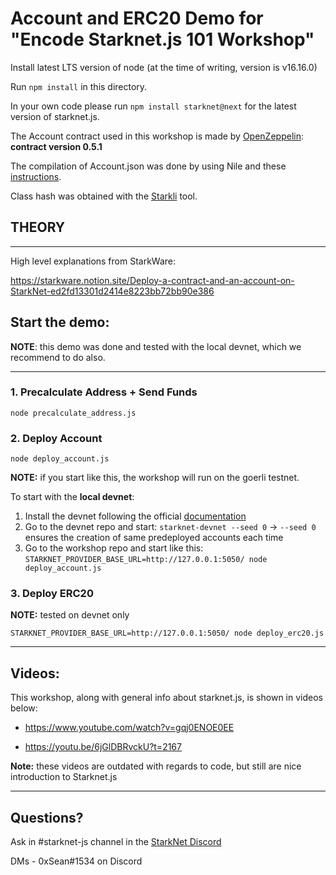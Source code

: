 # Account and ERC20 Demo for "Encode Starknet.js 101 Workshop"

Install latest LTS version of node (at the time of writing, version is v16.16.0) 

Run `npm install` in this directory.

In your own code please run `npm install starknet@next` for the latest version of starknet.js.

The Account contract used in this workshop is made by [OpenZeppelin](https://github.com/OpenZeppelin/cairo-contracts): **contract version 0.5.1**

The compilation of Account.json was done by using Nile and these [instructions](https://github.com/OpenZeppelin/cairo-contracts#first-time).

Class hash was obtained with the [Starkli](https://github.com/xJonathanLEI/starkli) tool.


## THEORY

---

High level explanations from StarkWare:

https://starkware.notion.site/Deploy-a-contract-and-an-account-on-StarkNet-ed2fd13301d2414e8223bb72bb90e386

## Start the demo:

**NOTE**: this demo was done and tested with the local devnet, which we recommend to do also.

---

### 1. Precalculate Address + Send Funds

`node precalculate_address.js`

### 2. Deploy Account

`node deploy_account.js`

**NOTE:** if you start like this, the workshop will run on the goerli testnet.

To start with the **local devnet**:

1. Install the devnet following the official [documentation](https://shard-labs.github.io/starknet-devnet/docs/intro) 
2. Go to the devnet repo and start:
`starknet-devnet --seed 0` -> `--seed 0` ensures the creation of same predeployed accounts each time
3. Go to the workshop repo and start like this:
`STARKNET_PROVIDER_BASE_URL=http://127.0.0.1:5050/ node deploy_account.js`

### 3. Deploy ERC20

**NOTE:** tested on devnet only

`STARKNET_PROVIDER_BASE_URL=http://127.0.0.1:5050/ node deploy_erc20.js`

---

## Videos:
This workshop, along with general info about starknet.js, is shown in videos below:

- https://www.youtube.com/watch?v=gqj0ENOE0EE
  
- https://youtu.be/6jGlDBRvckU?t=2167

**Note:** these videos are outdated with regards to code, but still are nice introduction to Starknet.js

---

## Questions?

Ask in #starknet-js channel in the [StarkNet Discord](https://discord.gg/C2JsG2j7Fs)

DMs - 0xSean#1534 on Discord
